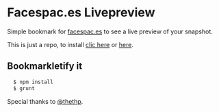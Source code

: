 Facespac.es Livepreview
========================

Simple bookmark for [facespac.es](http://facespac.es) to see a live preview of your snapshot.

This is just a repo, to install [clic here](http://kinduff.com/flp) or [here](http://kinduff.com/flp).

## Bookmarkletify it

```sh
  $ npm install
  $ grunt
```

Special thanks to [@thethp](https://github.com/thethp).
